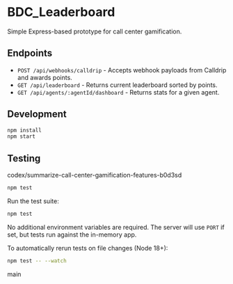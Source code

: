 # BDC_Leaderboard

Simple Express-based prototype for call center gamification.

## Endpoints

- `POST /api/webhooks/calldrip` - Accepts webhook payloads from Calldrip and awards points.
- `GET /api/leaderboard` - Returns current leaderboard sorted by points.
- `GET /api/agents/:agentId/dashboard` - Returns stats for a given agent.

## Development

```bash
npm install
npm start
```

## Testing

 codex/summarize-call-center-gamification-features-b0d3sd
```bash
npm test
```

Run the test suite:

```bash
npm test
```

No additional environment variables are required. The server will use `PORT` if set, but tests run against the in-memory app.

To automatically rerun tests on file changes (Node 18+):

```bash
npm test -- --watch
```
 main
